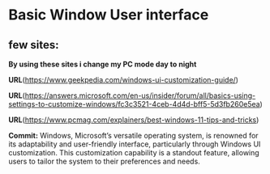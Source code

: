 # Basic Window User interface 
## few sites: 
**By using these sites i change my PC mode day to night**

**URL**(https://www.geekpedia.com/windows-ui-customization-guide/)

**URL**(https://answers.microsoft.com/en-us/insider/forum/all/basics-using-settings-to-customize-windows/fc3c3521-4ceb-4d4d-bff5-5d3fb260e5ea)

**URL**(https://www.pcmag.com/explainers/best-windows-11-tips-and-tricks)

**Commit:** Windows, Microsoft’s versatile operating system, is renowned for its adaptability and user-friendly interface, particularly through Windows UI customization. This customization capability is a standout feature, allowing users to tailor the system to their preferences and needs.
